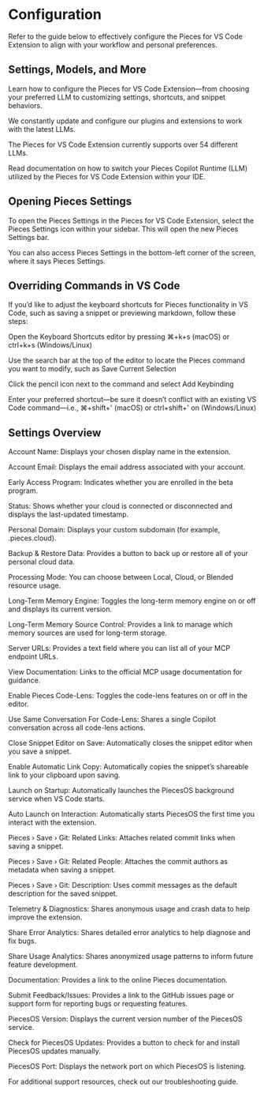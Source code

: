 # Configuration

Refer to the guide below to effectively configure the Pieces for VS Code Extension to align with your workflow and personal preferences.

## Settings, Models, and More

Learn how to configure the Pieces for VS Code Extension—from choosing your preferred LLM to customizing settings, shortcuts, and snippet behaviors.

We constantly update and configure our plugins and extensions to work with the latest LLMs.

The Pieces for VS Code Extension currently supports over 54 different LLMs.

Read documentation on how to switch your Pieces Copilot Runtime (LLM) utilized by the Pieces for VS Code Extension within your IDE.

## Opening Pieces Settings

To open the Pieces Settings in the Pieces for VS Code Extension, select the Pieces Settings icon within your sidebar. This will open the new Pieces Settings bar.



You can also access Pieces Settings in the bottom-left corner of the screen, where it says Pieces Settings.

## Overriding Commands in VS Code

If you’d like to adjust the keyboard shortcuts for Pieces functionality in VS Code, such as saving a snippet or previewing markdown, follow these steps:

Open the Keyboard Shortcuts editor by pressing ⌘+k+s (macOS) or ctrl+k+s (Windows/Linux)

Use the search bar at the top of the editor to locate the Pieces command you want to modify, such as Save Current Selection

Click the pencil icon next to the command and select Add Keybinding

Enter your preferred shortcut—be sure it doesn’t conflict with an existing VS Code command—i.e., ⌘+shift+' (macOS) or ctrl+shift+' on (Windows/Linux)



## Settings Overview



Account Name: Displays your chosen display name in the extension.

Account Email: Displays the email address associated with your account.

Early Access Program: Indicates whether you are enrolled in the beta program.

Status: Shows whether your cloud is connected or disconnected and displays the last-updated timestamp.

Personal Domain: Displays your custom subdomain (for example, <your-domain>.pieces.cloud).

Backup & Restore Data: Provides a button to back up or restore all of your personal cloud data.

Processing Mode: You can choose between Local, Cloud, or Blended resource usage.

Long-Term Memory Engine: Toggles the long-term memory engine on or off and displays its current version.

Long-Term Memory Source Control: Provides a link to manage which memory sources are used for long-term storage.



Server URLs: Provides a text field where you can list all of your MCP endpoint URLs.

View Documentation: Links to the official MCP usage documentation for guidance.

Enable Pieces Code-Lens: Toggles the code-lens features on or off in the editor.

Use Same Conversation For Code-Lens: Shares a single Copilot conversation across all code-lens actions.

Close Snippet Editor on Save: Automatically closes the snippet editor when you save a snippet.

Enable Automatic Link Copy: Automatically copies the snippet’s shareable link to your clipboard upon saving.

Launch on Startup: Automatically launches the PiecesOS background service when VS Code starts.

Auto Launch on Interaction: Automatically starts PiecesOS the first time you interact with the extension.

Pieces › Save › Git: Related Links: Attaches related commit links when saving a snippet.

Pieces › Save › Git: Related People: Attaches the commit authors as metadata when saving a snippet.

Pieces › Save › Git: Description: Uses commit messages as the default description for the saved snippet.



Telemetry & Diagnostics: Shares anonymous usage and crash data to help improve the extension.

Share Error Analytics: Shares detailed error analytics to help diagnose and fix bugs.

Share Usage Analytics: Shares anonymized usage patterns to inform future feature development.

Documentation: Provides a link to the online Pieces documentation.

Submit Feedback/Issues: Provides a link to the GitHub issues page or support form for reporting bugs or requesting features.

PiecesOS Version: Displays the current version number of the PiecesOS service.

Check for PiecesOS Updates: Provides a button to check for and install PiecesOS updates manually.

PiecesOS Port: Displays the network port on which PiecesOS is listening.

For additional support resources, check out our troubleshooting guide.